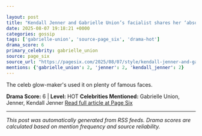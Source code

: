 ```yaml
---

layout: post
title: "Kendall Jenner and Gabrielle Union’s facialist shares her ‘absolute favorite’ serum to ‘lift and firm’ skin"
date: 2025-08-07 19:18:21 +0000
categories: gossip
tags: ['gabrielle-union', 'source-page_six', 'drama-hot']
drama_score: 6
primary_celebrity: gabrielle_union
source: page_six
source_url: "https://pagesix.com/2025/08/07/style/kendall-jenner-and-gabrielle-unions-facialist-shares-her-absolute-favorite-skincare-serum/"
mentions: {'gabrielle_union': 2, 'jenner': 2, 'kendall_jenner': 2}
---
```


The celeb glow-maker's used it on plenty of famous faces.

**Drama Score:** 6 | **Level:** HOT **Celebrities Mentioned:** Gabrielle Union, Jenner, Kendall Jenner [Read full article at Page Six](https://pagesix.com/2025/08/07/style/kendall-jenner-and-gabrielle-unions-facialist-shares-her-absolute-favorite-skincare-serum/)

---

*This post was automatically generated from RSS feeds. Drama scores are calculated based on mention frequency and source reliability.*